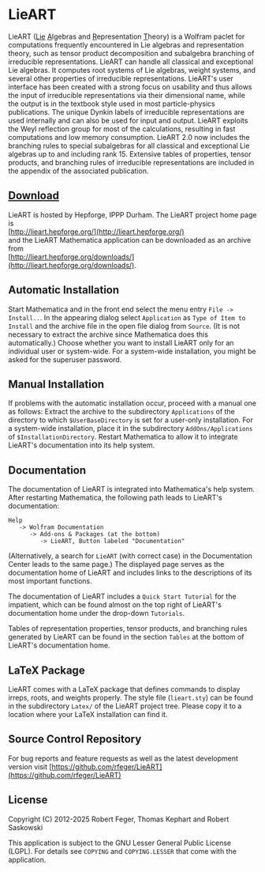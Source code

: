 # LieART

LieART (<u>Lie</u> <u>A</u>lgebras and <u>R</u>epresentation <u>T</u>heory) is a Wolfram paclet for computations frequently encountered in Lie algebras and representation theory, such as tensor product decomposition and subalgebra branching of irreducible representations. LieART can handle all classical and exceptional Lie algebras. It computes root systems of Lie algebras, weight systems, and several other properties of irreducible representations. LieART's user interface has been created with a strong focus on usability and thus allows the input of irreducible representations via their dimensional name, while the output is in the textbook style used in most particle-physics publications. The unique Dynkin labels of irreducible representations are used internally and can also be used for input and output. LieART exploits the Weyl reflection group for most of the calculations, resulting in fast computations and low memory consumption. LieART 2.0 now includes the branching rules to special subalgebras for all classical and exceptional Lie algebras up to and including rank 15. Extensive tables of properties, tensor products, and branching rules of irreducible representations are included in the appendix of the associated publication.

## [Download](https://github.com/rfeger/LieART)
LieART is hosted by Hepforge, IPPP Durham. The LieART project home page is  
   [http://lieart.hepforge.org/](http://lieart.hepforge.org/)  
and the LieART Mathematica application can be downloaded as an archive from  
   [http://lieart.hepforge.org/downloads/](http://lieart.hepforge.org/downloads/).

## Automatic Installation

Start Mathematica and in the front end select the menu entry `File -> Install..`. In the appearing dialog select `Application` as `Type of Item to Install` and the archive file in the open file dialog from `Source`. (It is not necessary to extract the archive since Mathematica does this automatically.) Choose whether you want to install LieART only for an individual user or system-wide. For a system-wide installation, you might be asked for the superuser password.

## Manual Installation

If problems with the automatic installation occur, proceed with a manual one as follows: Extract the archive to the subdirectory `Applications` of the directory to which `$UserBaseDirectory` is set for a user-only installation. For a system-wide installation, place it in the subdirectory `AddOns/Applications` of `$InstallationDirectory`. Restart Mathematica to allow it to integrate LieART's documentation into its help system.

## Documentation

The documentation of LieART is integrated into Mathematica's help system. After restarting Mathematica, the following path leads to LieART's documentation:
```
Help 
   -> Wolfram Documentation 
      -> Add-ons & Packages (at the bottom)
         -> LieART, Button labeled "Documentation"
```
(Alternatively, a search for `LieART` (with correct case) in the Documentation Center leads to the same page.) The displayed page serves as the documentation home of LieART and includes links to the descriptions of its most important functions.

The documentation of LieART includes a `Quick Start Tutorial` for the impatient, which can be found almost on the top right of LieART's documentation home under the drop-down `Tutorials`.

Tables of representation properties, tensor products, and branching rules generated by LieART can be found in the section `Tables` at the bottom of LieART's documentation home.

## LaTeX Package

LieART comes with a LaTeX package that defines commands to display irreps, roots, and weights properly. The style file (`lieart.sty`) can be found in the subdirectory `Latex/` of the LieART project tree. Please copy it to a location where your LaTeX installation can find it.

## Source Control Repository
For bug reports and feature requests as well as the latest development version visit 
   [https://github.com/rfeger/LieART](https://github.com/rfeger/LieART)

## License

Copyright (C) 2012-2025 Robert Feger, Thomas Kephart and Robert Saskowski

This application is subject to the GNU Lesser General Public License (LGPL). For details see `COPYING` and `COPYING.LESSER` that come with the application.

